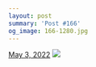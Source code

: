 ```yaml
---
layout: post
summary: 'Post #166'
og_image: 166-1280.jpg
---
```


<p>
  <time>
    <a href="/166">May 3, 2022</a>
  </time>
  <a href="/166">
    <img src="{{ site.assets_url }}/166-640.jpg" srcset="{{ site.assets_url }}/166-320.jpg 320w, {{ site.assets_url }}/166-640.jpg 640w, {{ site.assets_url }}/166-960.jpg 960w, {{ site.assets_url }}/166-1280.jpg 1280w" sizes="(min-width: 700px) 50vw, calc(100vw - 2rem)" />
  </a>
</p>
